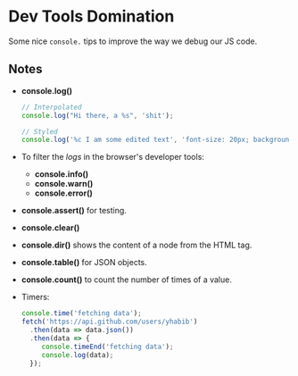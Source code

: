 # Dev Tools Domination

Some nice `console.` tips to improve the way we debug our JS code.

## Notes
* **console.log()**
	
	```javascript
    // Interpolated
    console.log("Hi there, a %s", 'shit');
    
    // Styled
    console.log('%c I am some edited text', 'font-size: 20px; background-color: red; text-shadow: 10px 10px 0 blue');
	```
* To filter the *logs* in the browser's developer tools:
	* **console.info()**
	* **console.warn()**
	* **console.error()**
* **console.assert()** for testing.
* **console.clear()**
* **console.dir()** shows the content of a node from the HTML tag.
* **console.table()** for JSON objects.
* **console.count()** to count the number of times of a value.
* Timers:

	```javascript
	console.time('fetching data');
   fetch('https://api.github.com/users/yhabib')
      .then(data => data.json())
      .then(data => {
         console.timeEnd('fetching data');
         console.log(data);
      });
	```